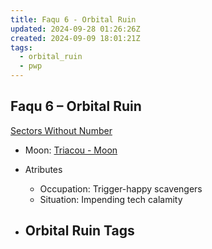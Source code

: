 ```yaml
---
title: Faqu 6 - Orbital Ruin
updated: 2024-09-28 01:26:26Z
created: 2024-09-09 18:01:21Z
tags:
  - orbital_ruin
  - pwp
---
```


## Faqu 6 &ndash; Orbital Ruin

[Sectors Without Number](https://sectorswithoutnumber.com/sector/bfDcBzTtgpeyLUfwzjio/orbitalRuin/ngjEHaOplXtaa4CRSIvb)

- Moon: [Triacou - Moon](../../../Gaming/StarsWithoutNumber/PiratesWithoutPlunder/Triacou%20-%20Moon.md)

- Atributes
	- Occupation: Trigger-happy scavengers
	- Situation: Impending tech calamity

- Orbital Ruin Tags
	- 